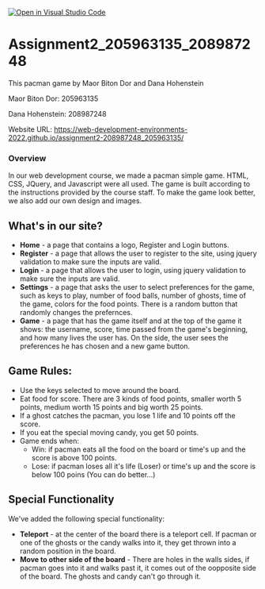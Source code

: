 [![Open in Visual Studio Code](https://classroom.github.com/assets/open-in-vscode-c66648af7eb3fe8bc4f294546bfd86ef473780cde1dea487d3c4ff354943c9ae.svg)](https://classroom.github.com/online_ide?assignment_repo_id=7751939&assignment_repo_type=AssignmentRepo)

# Assignment2_205963135_208987248

This pacman game by Maor Biton Dor and Dana Hohenstein

Maor Biton Dor: 205963135

Dana Hohenstein: 208987248

Website URL: https://web-development-environments-2022.github.io/assignment2-208987248_205963135/

### Overview

In our web development course, we made a pacman simple game. HTML, CSS, JQuery, and Javascript were all used.
The game is built according to the instructions provided by the course staff. To make the game look better, we
also add our own design and images.

## What's in our site?

- **Home** - a page that contains a logo, Register and Login buttons.
- **Register** - a page that allows the user to register to the site, using jquery validation to make sure the inputs are valid.
- **Login** - a page that allows the user to login, using jquery validation to make sure the inputs are valid.
- **Settings** - a page that asks the user to select preferences for the game, such as keys to play, number of food balls, number of ghosts, time of the game, colors for the food points. There is a random button that randomly changes the prefernces.
- **Game** - a page that has the game itself and at the top of the game it shows: the username, score, time passed from the game's beginning, and how many lives the user has. On the side, the user sees the preferences he has chosen and a new game button.

## Game Rules:

- Use the keys selected to move around the board.
- Eat food for score. There are 3 kinds of food points, smaller worth 5 points, medium worth 15 points and big worth 25 points.
- If a ghost catches the pacman, you lose 1 life and 10 points off the score.
- If you eat the special moving candy, you get 50 points.
- Game ends when:
  - Win: if pacman eats all the food on the board or time's up and the score is above 100 points.
  - Lose: if pacman loses all it's life (Loser) or time's up and the score is below 100 poins (You can do better...)

## Special Functionality

We've added the following special functionality:

- **Teleport** - at the center of the board there is a teleport cell. If pacman or one of the ghosts or the candy walks into it, they get thrown into a random position in the board.
- **Move to other side of the board** - There are holes in the walls sides, if pacman goes into it and walks past it, it comes out of the oopposite side of the board. The ghosts and candy can't go through it.

